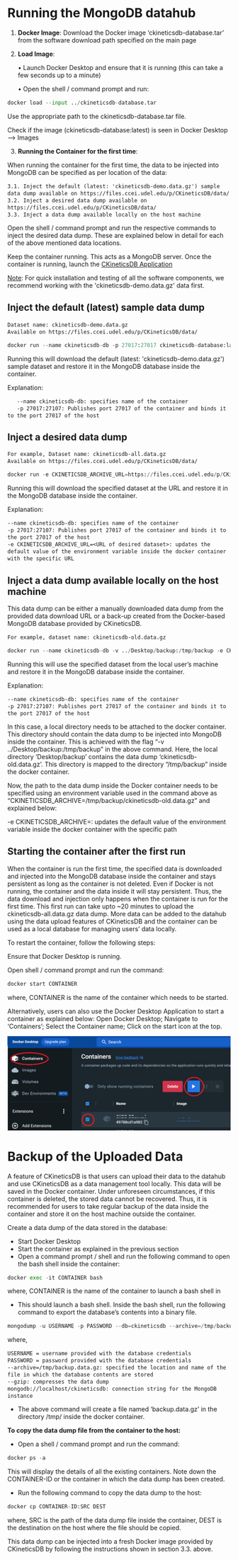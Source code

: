 # Running the MongoDB datahub

1. **Docker Image**:
Download the Docker image ‘ckineticsdb-database.tar’ from the software download path specified on the main page


2.	**Load Image**:

    •	Launch Docker Desktop and ensure that it is running (this can take a few seconds up to a minute)

    •	Open the shell / command prompt and run:


```python
docker load --input ../ckineticsdb-database.tar
```

Use the appropriate path to the ckineticsdb-database.tar file.

Check if the image (ckineticsdb-database:latest) is seen in Docker Desktop --> Images

3.	**Running the Container for the first time**:

When running the container for the first time, the data to be injected into MongoDB can be specified as per location of the data:
    
    3.1. Inject the default (latest: 'ckineticsdb-demo.data.gz') sample data dump available on https://files.ccei.udel.edu/p/CKineticsDB/data/ 
    3.2. Inject a desired data dump available on https://files.ccei.udel.edu/p/CKineticsDB/data/
    3.3. Inject a data dump available locally on the host machine

Open the shell / command prompt and run the respective commands to inject the desired data dump. These are explained below in detail for each of the above mentioned data locations.

Keep the container running. This acts as a MongoDB server. Once the container is running, launch the [CKineticsDB Application](https://github.com/VlachosGroup/ckineticsdb-documentation/blob/main/CKineticsDB_Application.md)

<ins>Note</ins>: For quick installation and testing of all the software components, we recommend working with the 'ckineticsdb-demo.data.gz' data first.

## Inject the default (latest) sample data dump 

    Dataset name: ckineticsdb-demo.data.gz
    Available on https://files.ccei.udel.edu/p/CKineticsDB/data/ 


```python
docker run --name ckineticsdb-db -p 27017:27017 ckineticsdb-database:latest
```

   Running this will download the default (latest: 'ckineticsdb-demo.data.gz') sample dataset and restore it in the MongoDB database inside the container.

   Explanation:
   
       --name ckineticsdb-db: specifies name of the container
       -p 27017:27107: Publishes port 27017 of the container and binds it to the port 27017 of the host

## Inject a desired data dump

    For example, Dataset name: ckineticsdb-all.data.gz
    Available on https://files.ccei.udel.edu/p/CKineticsDB/data/


```python
docker run -e CKINETICSDB_ARCHIVE_URL=https://files.ccei.udel.edu/p/CKineticsDB/data/latest/ckineticsdb-all.data.gz --name ckineticsdb-db -p 27017:27017 ckineticsdb-database:latest
```

Running this will download the specified dataset at the URL and restore it in the MongoDB database inside the container.

Explanation:

    --name ckineticsdb-db: specifies name of the container
    -p 27017:27107: Publishes port 27017 of the container and binds it to the port 27017 of the host
    -e CKINETICSDB_ARCHIVE_URL=<URL of desired dataset>: updates the default value of the environment variable inside the docker container with the specific URL

## Inject a data dump available locally on the host machine

This data dump can be either a manually downloaded data dump from the provided data download URL or a back-up created from the Docker-based MongoDB database provided by CKineticsDB.

    For example, dataset name: ckineticsdb-old.data.gz


```python
docker run --name ckineticsdb-db -v ../Desktop/backup:/tmp/backup -e CKINETICSDB_ARCHIVE=/tmp/backup/ckineticsdb-old.data.gz -p 27017:27017 ckineticsdb-database:latest
```

Running this will use the specified dataset from the local user’s machine and restore it in the MongoDB database inside the container.


Explanation:

    --name ckineticsdb-db: specifies name of the container
    -p 27017:27107: Publishes port 27017 of the container and binds it to the port 27017 of the host

In this case, a local directory needs to be attached to the docker container. This directory should contain the data dump to be injected into MongoDB inside the container. This is achieved with the flag “-v ../Desktop/backup:/tmp/backup” in the above command. Here, the local directory ‘Desktop/backup’ contains the data dump ‘ckineticsdb-old.data.gz’. This directory is mapped to the directory “/tmp/backup” inside the docker container. 

Now, the path to the data dump inside the Docker container needs to be specified using an environment variable used in the command above as “CKINETICSDB_ARCHIVE=/tmp/backup/ckineticsdb-old.data.gz” and explained below:

-e CKINETICSDB_ARCHIVE=<path of data dump inside the Docker container>: updates the default value of the environment variable inside the docker container with the specific path

## Starting the container after the first run

When the container is run the first time, the specified data is downloaded and injected into the MongoDB database inside the container and stays persistent as long as the container is not deleted. Even if Docker is not running, the container and the data inside it will stay persistent. Thus, the data download and injection only happens when the container is run for the first time. This first run can take upto ~20 minutes to upload the ckineticsdb-all.data.gz data dump. More data can be added to the datahub using the data upload features of CKineticsDB and the container can be used as a local database for managing users’ data locally. 

To restart the container, follow the following steps:

Ensure that Docker Desktop is running. 

Open shell / command prompt and run the command:


```python
docker start CONTAINER
```

where, CONTAINER is the name of the container which needs to be started.

Alternatively, users can also use the Docker Desktop Application to start a container as explained below:
Open Docker Desktop; Navigate to ‘Containers’; Select the Container name; Click on the start icon at the top.

<img src="https://github.com/VlachosGroup/ckineticsdb-documentation/blob/main/images/docker%20container%20start.PNG?raw=true"/>

# Backup of the Uploaded Data

A feature of CKineticsDB is that users can upload their data to the datahub and use CKineticsDB as a data management tool locally. This data will be saved in the Docker container. Under unforeseen circumstances, if this container is deleted, the stored data cannot be recovered. Thus, it is recommended for users to take regular backup of the data inside the container and store it on the host machine outside the container. 

Create a data dump of the data stored in the database:

- Start Docker Desktop
- Start the container as explained in the previous section
- Open a command prompt / shell and run the following command to open the bash shell inside the container:



```python
docker exec -it CONTAINER bash
```

where, CONTAINER is the name of the container to launch a bash shell in 

- This should launch a bash shell. Inside the bash shell, run the following command to export the database’s contents into a binary file.



```python
mongodump -u USERNAME -p PASSWORD --db=ckineticsdb --archive=/tmp/backup.data.gz --gzip  mongodb://localhost/ckineticsdb
```

where,
    
    USERNAME = username provided with the database credentials
    PASSWORD = password provided with the database credentials
    --archive=/tmp/backup.data.gz: specified the location and name of the file in which the database contents are stored
    --gzip: compresses the data dump 
    mongodb://localhost/ckineticsdb: connection string for the MongoDB instance


- The above command will create a file named ‘backup.data.gz’ in the directory /tmp/ inside the docker container.

**To copy the data dump file from the container to the host:**

- Open a shell / command prompt and run the command:


```python
docker ps -a
```

This will display the details of all the existing containers. Note down the CONTAINER-ID or the container in which the data dump has been created.

- Run the following command to copy the data dump to the host:



```python
docker cp CONTAINER-ID:SRC DEST
```

where,
SRC is the path of the data dump file inside the container,
DEST is the destination on the host where the file should be copied.

This data dump can be injected into a fresh Docker image provided by CKineticsDB by following the instructions shown in section 3.3. above.
